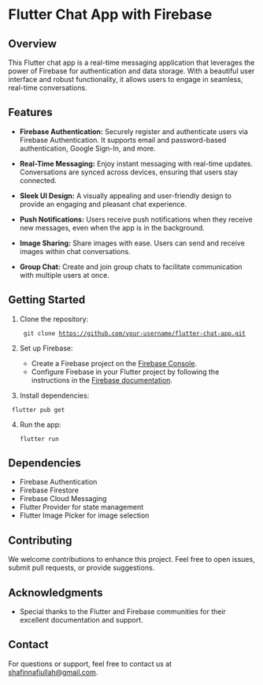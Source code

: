 # Flutter Chat App with Firebase

## Overview

This Flutter chat app is a real-time messaging application that leverages the power of Firebase for authentication and data storage. With a beautiful user interface and robust functionality, it allows users to engage in seamless, real-time conversations.

## Features

- **Firebase Authentication:** Securely register and authenticate users via Firebase Authentication. It supports email and password-based authentication, Google Sign-In, and more.

- **Real-Time Messaging:** Enjoy instant messaging with real-time updates. Conversations are synced across devices, ensuring that users stay connected.

- **Sleek UI Design:** A visually appealing and user-friendly design to provide an engaging and pleasant chat experience.

- **Push Notifications:** Users receive push notifications when they receive new messages, even when the app is in the background.

- **Image Sharing:** Share images with ease. Users can send and receive images within chat conversations.

- **Group Chat:** Create and join group chats to facilitate communication with multiple users at once.

## Getting Started

1. Clone the repository:

  
   <code> git clone https://github.com/your-username/flutter-chat-app.git </code>
  

2. Set up Firebase:

   - Create a Firebase project on the [Firebase Console](https://console.firebase.google.com/).
   - Configure Firebase in your Flutter project by following the instructions in the [Firebase documentation](https://firebase.google.com/docs/flutter/setup).

3. Install dependencies:


  <code> flutter pub get </code>
 

4. Run the app:

  
   <code >flutter run </code>
   

## Dependencies

- Firebase Authentication
- Firebase Firestore
- Firebase Cloud Messaging
- Flutter Provider for state management
- Flutter Image Picker for image selection

## Contributing

We welcome contributions to enhance this project. Feel free to open issues, submit pull requests, or provide suggestions.

## Acknowledgments

- Special thanks to the Flutter and Firebase communities for their excellent documentation and support.

## Contact

For questions or support, feel free to contact us at [shafinnafiullah@gmail.com](mailto:your-email@example.com).

